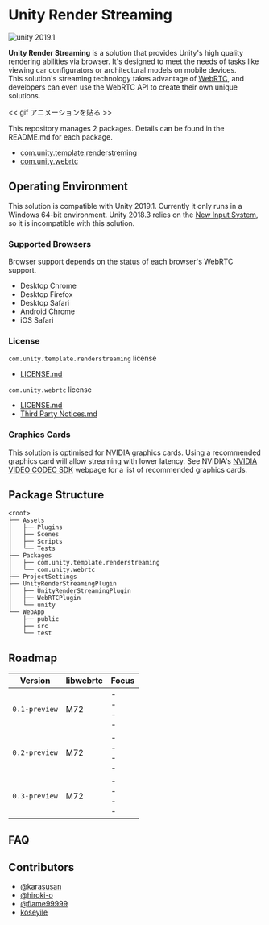 # Unity Render Streaming

<img src="https://img.shields.io/badge/unity-2019.1-green.svg?style=flat-square" alt="unity 2019.1">

**Unity Render Streaming** is a solution that provides Unity's high quality rendering abilities via browser. It's designed to meet the needs of tasks like viewing car configurators or architectural models on mobile devices.  
This solution's streaming technology takes advantage of [WebRTC](https://webrtc.org/), and developers can even use the WebRTC API to create their own unique solutions.

<< gif アニメーションを貼る >>

This repository manages 2 packages. Details can be found in the README.md for each package.

- [com.unity.template.renderstreming](Packages/com.unity.template.renderstreaming)
- [com.unity.webrtc](Packages/com.unity.webrtc)

## Operating Environment

This solution is compatible with Unity 2019.1. Currently it only runs in a Windows 64-bit environment.
Unity 2018.3 relies on the [New Input System](https://github.com/Unity-Technologies/InputSystem), so it is incompatible with this solution.

### Supported Browsers

Browser support depends on the status of each browser's WebRTC support.

- Desktop Chrome
- Desktop Firefox
- Desktop Safari
- Android Chrome
- iOS Safari

### License

`com.unity.template.renderstreaming` license
- [LICENSE.md](Packages/com.unity.template.renderstreaming/LICENSE.md)

`com.unity.webrtc` license
- [LICENSE.md](Packages/com.unity.webrtc/LICENSE.md)
- [Third Party Notices.md](Packages/com.unity.webrtc/Third%20Party%20Notices.md)

### Graphics Cards

This solution is optimised for NVIDIA graphics cards. Using a recommended graphics card will allow streaming with lower latency. See NVIDIA's [NVIDIA VIDEO CODEC SDK](https://developer.nvidia.com/video-encode-decode-gpu-support-matrix) webpage for a list of recommended graphics cards.

## Package Structure

```
<root>
├── Assets
│   ├── Plugins
│   ├── Scenes
│   ├── Scripts
│   └── Tests
├── Packages
│   ├── com.unity.template.renderstreaming
│   └── com.unity.webrtc
├── ProjectSettings
├── UnityRenderStreamingPlugin
│   ├── UnityRenderStreamingPlugin
│   ├── WebRTCPlugin
│   └── unity
└── WebApp
    ├── public
    ├── src
    └── test
```

## Roadmap

|Version|libwebrtc|Focus|
|-------|-----|-----|
|`0.1-preview`|M72|- <br>- <br>- <br>- |
|`0.2-preview`|M72|- <br>- <br>- <br>- |
|`0.3-preview`|M72|- <br>- <br>- <br>- |

## FAQ

## Contributors

- [@karasusan](https://github.com/karasusan)
- [@hiroki-o](https://github.com/hiroki-o)
- [@flame99999](https://github.com/flame99999)
- [koseyile](https://github.com/koseyile)
